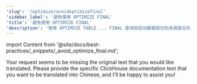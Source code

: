 ```yaml
---
'slug': '/optimize/avoidoptimizefinal'
'sidebar_label': '避免使用 OPTIMIZE FINAL'
'title': '避免使用 OPTIMIZE FINAL'
'description': '使用 OPTIMIZE TABLE ... FINAL 查询将启动数据部分的未调度合并。'
---
```


import Content from '@site/docs/best-practices/_snippets/_avoid_optimize_final.md';

Your request seems to be missing the original text that you would like translated. Please provide the specific ClickHouse documentation text that you want to be translated into Chinese, and I'll be happy to assist you!
